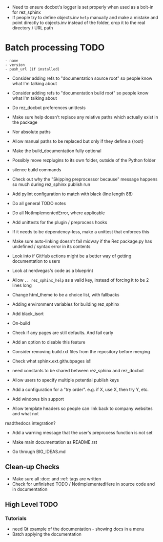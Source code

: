 - Need to ensure docbot's logger is set properly when used as a bolt-in for rez_sphinx
- If people try to define objects.inv `help` manually and make a mistake and
  point directly to objects.inv instead of the folder, crop it to the real
  directory / URL path


# Batch processing TODO
	- name
	- version
	- push_url (if installed)

- Consider adding refs to "documentation source root" so people know what I'm talking about
- Consider adding refs to "documentation build root" so people know what I'm talking about


- Do rez_docbot preferences unittests

- Make sure help doesn't replace any relative paths which actually exist in the package
 - Nor absolute paths
 - Allow manual paths to be replaced but only if they define a {root}

- Make the build_documentation fully optional
- Possibly move rezplugins to its own folder, outside of the Python folder


- silence build commands

- Check out why the "Skipping preprocessor because" message happens so much during rez_sphinx publish run

- Add pylint configuration to match with black (line length 88)
- Do all general TODO notes
- Do all NotImplementedError, where applicable

- Add unittests for the plugin / preprocess hooks
 - If it needs to be dependency-less, make a unittest that enforces this

- Make sure auto-linking doesn't fail midway if the Rez package.py has undefined / syntax error in its contents

- Look into if GitHub actions might be a better way of getting documentation to users
 - Look at nerdvegas's code as a blueprint

- Allow `.. rez_sphinx_help` as a valid key, instead of forcing it to be 2 lines long
- Change html_theme to be a choice list, with fallbacks
- Adding environment variables for building rez_sphinx

- Add black_isort


- On-build
 - Check if any pages are still defaults. And fail early
  - Add an option to disable this feature

- Consider removing build.rxt files from the repository before merging

- Check what sphinx.ext.githubpages is!!

- need constants to be shared between rez_sphinx and rez_docbot

- Allow users to specify multiple potential publish keys
 - Add a configuration for a "try order". e.g. if X, use X, then try Y, etc.

- Add windows bin support

- Allow template headers so people can link back to company websites and what not

readthedocs integration?

- Add a warning message that the user's preprocess function is not set

- Make main documentation as README.rst

- Go through BIG_IDEAS.md


## Clean-up Checks
- Make sure all :doc: and :ref: tags are written
- Check for unfinished TODO / NotImplementedHere in source code and in documentation


## High Level TODO
### Tutorials
- need Qt example of the documentation - showing docs in a menu
- Batch applying the documentation
